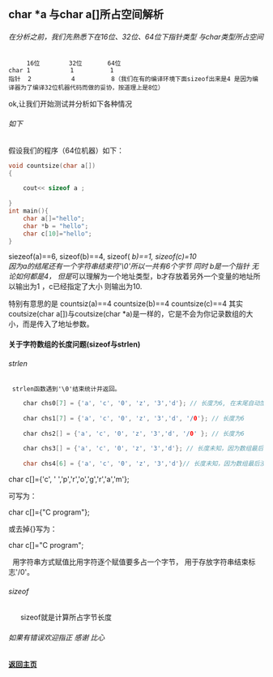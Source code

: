 char *a 与char a[]所占空间解析
-------------
###### 在分析之前，我们先熟悉下在16位、32位、64位下指针类型 与char类型所占空间
         16位        32位       64位
    char 1           1          1
    指针  2           4          8（我们在有的编译环境下面sizeof出来是4 是因为编译器为了编译32位机器代码而做的妥协，按道理上是8位）

ok,让我们开始测试并分析如下各种情况
###### 如下
假设我们的程序（64位机器）如下：


```c
void countsize(char a[])  
{  
  
    cout<< sizeof a ;  
  
} 
int main(){
    char a[]="hello";
    char *b = "hello";
    char c[10]="hello";
}

```
siezeof(a)==6, sizeof(b)==4, sizeof( *b)==1, sizeof(c)=10  
因为a的结尾还有一个字符串结束符'\0'所以一共有6个字节
同时 b是一个指针 无论如何都是4， 但是*可以理解为一个地址类型，b才存放着另外一个变量的地址所以输出为1
，c已经指定了大小 则输出为10.

特别有意思的是 countsiz(a)==4 countsize(b)==4 countsize(c)==4 其实coutsize(char a[])与coutsize(char *a)是一样的，它是不会为你记录数组的大小，而是传入了地址参数。
#### 关于字符数组的长度问题(sizeof与strlen)
###### strlen
     strlen函数遇到'\0'结束统计并返回。
```c
    char chs0[7] = {'a', 'c', '0', 'z', '3','d'}; // 长度为6, 在末尾自动加上了'\0'
    
    char chs1[7] = {'a', 'c', '0', 'z', '3','d', '/0'}; // 长度为6
    
    char chs2[] = {'a', 'c', '0', 'z', '3','d', '/0' }; // 长度为6
    
    char chs3[] = {'a', 'c', '0', 'z', '3','d'}; // 长度未知，因为数组最后没有结束符'/0'
    
    char chs4[6] = {'a', 'c', '0', 'z', '3','d'}// 长度未知，因为数组最后没有结束符'/0'

```
char c[]={'c', ' ','p','r','o','g','r','a','m'};

 可写为：
 
   char c[]={"C program"};
   
或去掉{}写为：

   char c[]="C program";
   
   用字符串方式赋值比用字符逐个赋值要多占一个字节， 用于存放字符串结束标志'/0'。
###### sizeof
       sizeof就是计算所占字节长度
     

###### 如果有错误欢迎指正 感谢 比心

#### [返回主页](http://Lucas-Yang.github.io)
